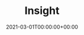 ---
title: Insight
date: 2021-03-01T00:00:00+00:00
stack: [ flask, python, html, tailwindcss ]
video_name: insight.mp4
description: This project was completed for my employer at the time. Insight is a web application written in python using the Flask framework and styled using tailwindcss. The application automates routine data analysis processes, making them accessable to individuals without the technical knowledge to perform the data analysis independently. Within the application you are able to upload template files, perform analysis with customisable inputs, view new and historical results, download output files and manage the saved data. The data analysis automation is performed using the numpy and pandas python libraries.
---